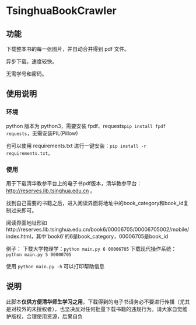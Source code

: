 # TsinghuaBookCrawler

## 功能

下载整本书的每一张图片，并自动合并得到 pdf 文件。

异步下载，速度较快。

无需学号和密码。

## 使用说明

### 环境

python 版本为 python3，需要安装 fpdf、requests``pip install fpdf requests``，无需安装PIL(Pillow)

也可以使用 requirements.txt 进行一键安装：``pip install -r requirements.txt``。

### 使用

用于下载清华教参平台上的电子书pdf版本，清华教参平台：http://reserves.lib.tsinghua.edu.cn 。

找到自己需要的书籍之后，进入阅读界面将地址中的book_category和book_id复制过来即可。

阅读界面地址形如http://reserves.lib.tsinghua.edu.cn/book6/00006705/00006705002/mobile/index.html，其中'book6'的6是book_category，00006705是book_id

例子：
下载大学物理学：``python main.py 6 00006705``
下载现代操作系统：``python main.py 5 00000705``

使用 ``python main.py -h`` 可以打印帮助信息

## 说明

此脚本**仅供方便清华师生学习之用**，下载得到的电子书请务必不要进行传播（尤其是对校外的未授权者），也坚决反对任何批量下载书籍的违规行为。请大家自觉维护版权，合理使用资源，后果自负